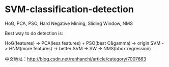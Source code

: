 # SVM-classification-detection
HoG, PCA, PSO, Hard Negative Mining, Sliding Window, NMS


Best way to do detection is:

HoG(features) -> PCA(less features) + PSO(best C&gamma) -> origin SVM -> HNM(more features) -> better SVM -> SW -> NMS(bbox regression)


中文地址：http://blog.csdn.net/renhanchi/article/category/7007663
